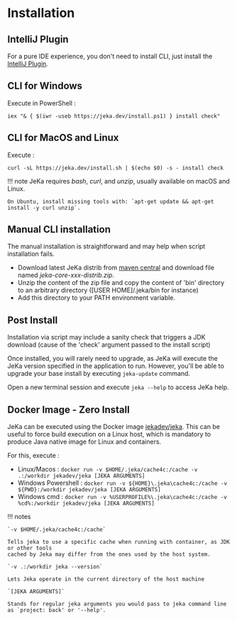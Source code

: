 # Installation

## IntelliJ Plugin

For a pure IDE experience, you don't need to install CLI, just install the [IntelliJ Plugin](https://plugins.jetbrains.com/plugin/24505-jeka).

## CLI for Windows

Execute in PowerShell :
```shell
iex "& { $(iwr -useb https://jeka.dev/install.ps1) } install check"
```

## CLI for MacOS and Linux

Execute :
```shell
curl -sL https://jeka.dev/install.sh | $(echo $0) -s - install check
```

!!! note
    JeKa requires *bash*, *curl*, and *unzip*, usually available on macOS and Linux.

    On Ubuntu, install missing tools with: `apt-get update && apt-get install -y curl unzip`.


## Manual CLI installation

The manual installation is straightforward and may help when script installation fails.

- Download latest JeKa distrib from [maven central](https://central.sonatype.com/artifact/dev.jeka/jeka-core/versions)
  and download file named *jeka-core-xxx-distrib.zip*.
- Unzip the content of the zip file and copy the content of 'bin' directory to an arbitrary directory ([USER HOME]/.jeka/bin for instance)
- Add this directory to your PATH environment variable.

## Post Install

Installation via script may include a sanity check that triggers a JDK download (cause of the 'check' argument passed to the install script)

Once installed, you will rarely need to upgrade, as JeKa will execute the JeKa version specified in
the application to run.
However, you'll be able to upgrade your base install by executing `jeka-update` command.

Open a new terminal session and execute `jeka --help` to access JeKa help.

## Docker Image - Zero Install

JeKa can be executed using the Docker image [jekadev/jeka](https://hub.docker.com/r/jekadev/jeka). This can be useful to force build execution on a 
Linux host, which is mandatory to produce Java native image for Linux and containers.

For this, execute : 

- Linux/Macos        : `docker run -v $HOME/.jeka/cache4c:/cache -v .:/workdir jekadev/jeka [JEKA ARGUMENTS]`
- Windows Powershell : `docker run -v ${HOME}\.jeka\cache4c:/cache -v ${PWD}:/workdir jekadev/jeka [JEKA ARGUMENTS]`
- Windows cmd        : `docker run -v %USERPROFILE%\.jeka\cache4c:/cache -v %cd%:/workdir jekadev/jeka [JEKA ARGUMENTS]`

!!! notes

    `-v $HOME/.jeka/cache4c:/cache` 
    
    Tells jeka to use a specific cache when running with container, as JDK or other tools 
    cached by Jeka may differ from the ones used by the host system.
    
    `-v .:/workdir jeka --version` 
    
    Lets Jeka operate in the current directory of the host machine

    `[JEKA ARGUMENTS]` 
    
    Stands for regular jeka arguments you would pass to jeka command line as `project: back' or '--help'.





